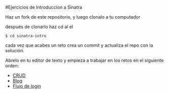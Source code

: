 #Ejercicios de Introduccion a Sinatra

Haz un fork de este repositorio, y luego clonalo a tu computador

después de clonarlo haz cd al el

```shell
$ cd sinatra-intro
```

cada vez que acabes un reto crea un commit y actualiza el repo con la solución.

Abrelo en tu editor de texto y empieza a trabajar en los retos en el siguiente orden:

- [CRUD](./challenges/1-CRUD)
- [Blog](./challenges/2-blog)
- [Flujo de login](./challenges/3-Authentication)
